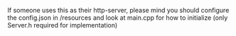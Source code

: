 If someone uses this as their http-server, please mind you should configure the config.json in /resources and look at main.cpp for how to initialize (only Server.h required for implementation)
